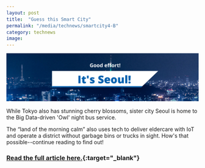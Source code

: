 ```yaml
---
layout: post
title:  "Guess this Smart City"
permalink: "/media/technews/smartcity4-B"
category: technews
image: 
---
```


![Seoul](/images/technews/Seoul_wrong.png)

While Tokyo also has stunning cherry blossoms, sister city Seoul is home to the Big Data-driven 'Owl' night bus service.

The “land of the morning calm” also uses tech to deliver eldercare with IoT and operate a district without garbage bins or trucks in sight. How's that possible--continue reading to find out!

### [Read the full article here.](https://www.tech.gov.sg/media/technews/smart-cities-around-the-world-seoul?utm_source=govtech&utm_medium=edm&utm_campaign=technews){:target="_blank"}
